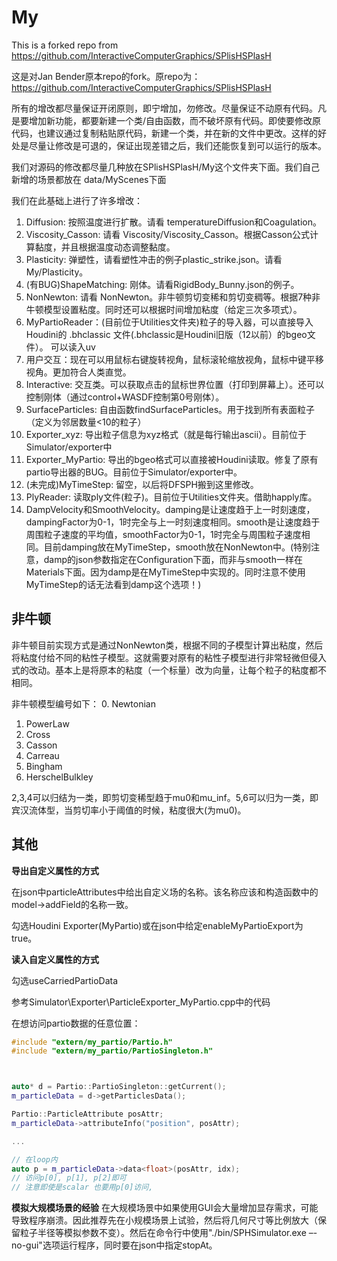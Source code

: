 # My
This is a forked repo from https://github.com/InteractiveComputerGraphics/SPlisHSPlasH


这是对Jan Bender原本repo的fork。原repo为：https://github.com/InteractiveComputerGraphics/SPlisHSPlasH

所有的增改都尽量保证开闭原则，即宁增加，勿修改。尽量保证不动原有代码。凡是要增加新功能，都要新建一个类/自由函数，而不破坏原有代码。即使要修改原代码，也建议通过复制粘贴原代码，新建一个类，并在新的文件中更改。这样的好处是尽量让修改是可退的，保证出现差错之后，我们还能恢复到可以运行的版本。

我们对源码的修改都尽量几种放在SPlisHSPlasH/My这个文件夹下面。我们自己新增的场景都放在 data/MyScenes下面


我们在此基础上进行了许多增改：
1. Diffusion: 按照温度进行扩散。请看 temperatureDiffusion和Coagulation。
2. Viscosity_Casson: 请看 Viscosity/Viscosity_Casson。根据Casson公式计算黏度，并且根据温度动态调整黏度。
3. Plasticity: 弹塑性，请看塑性冲击的例子plastic_strike.json。请看 My/Plasticity。
4. (有BUG)ShapeMatching: 刚体。请看RigidBody_Bunny.json的例子。
5. NonNewton: 请看 NonNewton。非牛顿剪切变稀和剪切变稠等。根据7种非牛顿模型设置粘度。同时还可以根据时间增加粘度（给定三次多项式）。
6. MyPartioReader：(目前位于Utilities文件夹)粒子的导入器，可以直接导入Houdini的 .bhclassic 文件(.bhclassic是Houdini旧版（12以前）的bgeo文件）。 可以读入uv
7. 用户交互：现在可以用鼠标右键旋转视角，鼠标滚轮缩放视角，鼠标中键平移视角。更加符合人类直觉。
8. Interactive: 交互类。可以获取点击的鼠标世界位置（打印到屏幕上）。还可以控制刚体（通过control+WASDF控制第0号刚体）。
9. SurfaceParticles: 自由函数findSurfaceParticles。用于找到所有表面粒子（定义为邻居数量<10的粒子）
10.  Exporter_xyz: 导出粒子信息为xyz格式（就是每行输出ascii）。目前位于Simulator/exporter中
11.  Exporter_MyPartio: 导出的bgeo格式可以直接被Houdini读取。修复了原有partio导出器的BUG。目前位于Simulator/exporter中。
12. (未完成)MyTimeStep: 留空，以后将DFSPH搬到这里修改。
13. PlyReader: 读取ply文件(粒子)。目前位于Utilities文件夹。借助happly库。
14. DampVelocity和SmoothVelocity。damping是让速度趋于上一时刻速度，dampingFactor为0-1，1时完全与上一时刻速度相同。smooth是让速度趋于周围粒子速度的平均值，smoothFactor为0-1，1时完全与周围粒子速度相同。目前damping放在MyTimeStep，smooth放在NonNewton中。(特别注意，damp的json参数指定在Configuration下面，而非与smooth一样在Materials下面。因为damp是在MyTimeStep中实现的。同时注意不使用MyTimeStep的话无法看到damp这个选项！)

## 非牛顿
非牛顿目前实现方式是通过NonNewton类，根据不同的子模型计算出粘度，然后将粘度付给不同的粘性子模型。这就需要对原有的粘性子模型进行非常轻微但侵入式的改动。基本上是将原本的粘度（一个标量）改为向量，让每个粒子的粘度都不相同。

非牛顿模型编号如下：
0. Newtonian
1. PowerLaw
2. Cross
3. Casson
4. Carreau
5. Bingham
6. HerschelBulkley

2,3,4可以归结为一类，即剪切变稀型趋于mu0和mu_inf。5,6可以归为一类，即宾汉流体型，当剪切率小于阈值的时候，粘度很大(为mu0)。

## 其他

**导出自定义属性的方式**

在json中particleAttributes中给出自定义场的名称。该名称应该和构造函数中的model->addField的名称一致。

勾选Houdini Exporter(MyPartio)或在json中给定enableMyPartioExport为true。

**读入自定义属性的方式**

勾选useCarriedPartioData

参考Simulator\Exporter\ParticleExporter_MyPartio.cpp中的代码

在想访问partio数据的任意位置：
```cpp
#include "extern/my_partio/Partio.h"
#include "extern/my_partio/PartioSingleton.h"



auto* d = Partio::PartioSingleton::getCurrent();
m_particleData = d->getParticlesData();

Partio::ParticleAttribute posAttr;
m_particleData->attributeInfo("position", posAttr);

...

// 在loop内
auto p = m_particleData->data<float>(posAttr, idx);
// 访问p[0], p[1], p[2]即可
// 注意即使是scalar 也要用p[0]访问,
```

**模拟大规模场景的经验**
在大规模场景中如果使用GUI会大量增加显存需求，可能导致程序崩溃。因此推荐先在小规模场景上试验，然后将几何尺寸等比例放大（保留粒子半径等模拟参数不变）。然后在命令行中使用"./bin/SPHSimulator.exe –-no-gui"选项运行程序，同时要在json中指定stopAt。